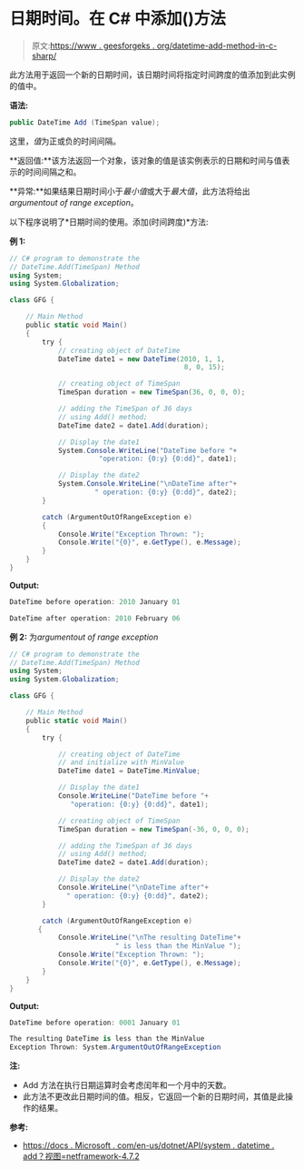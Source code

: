 # 日期时间。在 C# 中添加()方法

> 原文:[https://www . geesforgeks . org/datetime-add-method-in-c-sharp/](https://www.geeksforgeeks.org/datetime-add-method-in-c-sharp/)

此方法用于返回一个新的日期时间，该日期时间将指定时间跨度的值添加到此实例的值中。

**语法:**

```cs
public DateTime Add (TimeSpan value);
```

这里，*值*为正或负的时间间隔。

**返回值:**该方法返回一个对象，该对象的值是该实例表示的日期和时间与值表示的时间间隔之和。

**异常:**如果结果日期时间小于*最小值*或大于*最大值*，此方法将给出*argumentout of range exception*。

以下程序说明了*日期时间的使用。添加(时间跨度)*方法:

**例 1:**

```cs
// C# program to demonstrate the
// DateTime.Add(TimeSpan) Method
using System;
using System.Globalization;

class GFG {

    // Main Method
    public static void Main()
    {
        try {
            // creating object of DateTime
            DateTime date1 = new DateTime(2010, 1, 1,
                                           8, 0, 15);

            // creating object of TimeSpan
            TimeSpan duration = new TimeSpan(36, 0, 0, 0);

            // adding the TimeSpan of 36 days
            // using Add() method;
            DateTime date2 = date1.Add(duration);

            // Display the date1
            System.Console.WriteLine("DateTime before "+
                      "operation: {0:y} {0:dd}", date1);

            // Display the date2
            System.Console.WriteLine("\nDateTime after"+
                     " operation: {0:y} {0:dd}", date2);
        }

        catch (ArgumentOutOfRangeException e) 
        {
            Console.Write("Exception Thrown: ");
            Console.Write("{0}", e.GetType(), e.Message);
        }
    }
}
```

**Output:**

```cs
DateTime before operation: 2010 January 01

DateTime after operation: 2010 February 06

```

**例 2:** 为*argumentout of range exception*

```cs
// C# program to demonstrate the
// DateTime.Add(TimeSpan) Method
using System;
using System.Globalization;

class GFG {

    // Main Method
    public static void Main()
    {
        try {

            // creating object of DateTime 
            // and initialize with MinValue
            DateTime date1 = DateTime.MinValue;

            // Display the date1
            Console.WriteLine("DateTime before "+
               "operation: {0:y} {0:dd}", date1);

            // creating object of TimeSpan
            TimeSpan duration = new TimeSpan(-36, 0, 0, 0);

            // adding the TimeSpan of 36 days
            // using Add() method;
            DateTime date2 = date1.Add(duration);

            // Display the date2
            Console.WriteLine("\nDateTime after"+
              " operation: {0:y} {0:dd}", date2);
        }

        catch (ArgumentOutOfRangeException e)
       {
            Console.WriteLine("\nThe resulting DateTime"+
                          " is less than the MinValue ");
            Console.Write("Exception Thrown: ");
            Console.Write("{0}", e.GetType(), e.Message);
        }
    }
}
```

**Output:**

```cs
DateTime before operation: 0001 January 01

The resulting DateTime is less than the MinValue 
Exception Thrown: System.ArgumentOutOfRangeException

```

**注:**

*   Add 方法在执行日期运算时会考虑闰年和一个月中的天数。
*   此方法不更改此日期时间的值。相反，它返回一个新的日期时间，其值是此操作的结果。

**参考:**

*   [https://docs . Microsoft . com/en-us/dotnet/API/system . datetime . add？视图=netframework-4.7.2](https://docs.microsoft.com/en-us/dotnet/api/system.datetime.add?view=netframework-4.7.2)